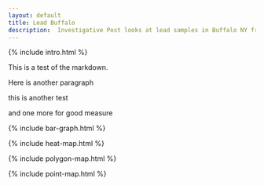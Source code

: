 ```yaml
---
layout: default
title: Lead Buffalo
description:  Investigative Post looks at lead samples in Buffalo NY from 2002-2014.
---
```

{% include intro.html %}

This is a test of the markdown.

Here is another paragraph

this is another test

and one more for good measure

{% include bar-graph.html %}

{% include heat-map.html %}

{% include polygon-map.html %}

{% include point-map.html %}
